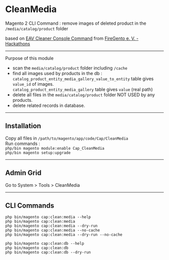 # CleanMedia
Magento 2 CLI Command : remove images of deleted product in the `/media/catalog/product` folder

based on [EAV Cleaner Console Command](https://github.com/magento-hackathon/EAVCleaner/tree/magento2) from [FireGento e. V. - Hackathons](https://github.com/magento-hackathon)<br/>

--------------------
Purpose of this module

- scan the `media/catalog/product` folder including `/cache`
- find all images used by products in the db :  
`catalog_product_entity_media_gallery_value_to_entity` table gives `value_id` of images.  
`catalog_product_entity_media_gallery` table gives `value` (real path)
- delete all files in the `media/catalog/product` folder NOT USED by any products.  
- delete related records in database.  

----------------------
## Installation

Copy all files in `/path/to/magento/app/code/Cap/CleanMedia`  
Run commands :  
`php/bin magento module:enable Cap_CleanMedia`  
`php/bin magento setup:upgrade`  

----------------------
## Admin Grid

Go to System > Tools > CleanMedia

----------------------
## CLI Commands

`php bin/magento cap:clean:media --help`  
`php bin/magento cap:clean:media`  
`php bin/magento cap:clean:media --dry-run`  
`php bin/magento cap:clean:media --no-cache`  
`php bin/magento cap:clean:media --dry-run --no-cache`  

`php bin/magento cap:clean:db --help`  
`php bin/magento cap:clean:db`  
`php bin/magento cap:clean:db --dry-run`  

